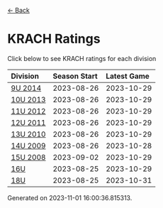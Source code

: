 [<- Back](../readme.md)
# KRACH Ratings
Click below to see KRACH ratings for each division

| Division | Season Start | Latest Game |
| :-- | :-- | :-- |
| [9U 2014](9U-2014-ratings.md) | 2023-08-26 | 2023-10-29 |
| [10U 2013](10U-2013-ratings.md) | 2023-08-26 | 2023-10-29 |
| [11U 2012](11U-2012-ratings.md) | 2023-08-26 | 2023-10-29 |
| [12U 2011](12U-2011-ratings.md) | 2023-08-26 | 2023-10-29 |
| [13U 2010](13U-2010-ratings.md) | 2023-08-26 | 2023-10-29 |
| [14U 2009](14U-2009-ratings.md) | 2023-08-26 | 2023-10-28 |
| [15U 2008](15U-2008-ratings.md) | 2023-09-02 | 2023-10-29 |
| [16U](16U-ratings.md) | 2023-08-25 | 2023-10-29 |
| [18U](18U-ratings.md) | 2023-08-25 | 2023-10-31 |

Generated on 2023-11-01 16:00:36.815313.
